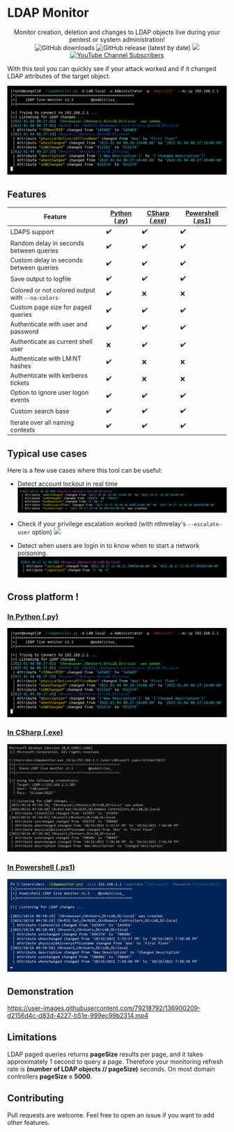 # LDAP Monitor

<p align="center">
    Monitor creation, deletion and changes to LDAP objects live during your pentest or system administration!
    <br>
    <img alt="GitHub downloads" src="https://img.shields.io/github/downloads/p0dalirius/LDAPmonitor/total">
    <img alt="GitHub release (latest by date)" src="https://img.shields.io/github/v/release/p0dalirius/LDAPmonitor">
    <a href="https://twitter.com/intent/follow?screen_name=podalirius_" title="Follow"><img src="https://img.shields.io/twitter/follow/podalirius_?label=Podalirius&style=social"></a>
    <a href="https://www.youtube.com/channel/UCF_x5O7CSfr82AfNVTKOv_A?sub_confirmation=1" title="Subscribe"><img alt="YouTube Channel Subscribers" src="https://img.shields.io/youtube/channel/subscribers/UCF_x5O7CSfr82AfNVTKOv_A?style=social"></a
    <br>
</p>

With this tool you can quickly see if your attack worked and if it changed LDAP attributes of the target object.

![](./python/imgs/example.png)

## Features

| Feature | [Python (.py)](./python/) | [CSharp (.exe)](./csharp/) | [Powershell (.ps1)](./powershell/) |
|---------|--------|--------|------------|
| LDAPS support                                    | :heavy_check_mark: | :heavy_check_mark: | :heavy_check_mark: |
| Random delay in seconds between queries          | :heavy_check_mark: | :heavy_check_mark: | :heavy_check_mark: |
| Custom delay in seconds between queries          | :heavy_check_mark: | :heavy_check_mark: | :heavy_check_mark: |
| Save output to logfile                           | :heavy_check_mark: | :heavy_check_mark: | :heavy_check_mark: |
| Colored or not colored output with `--no-colors` | :heavy_check_mark: | :x:                | :x:                |
| Custom page size for paged queries               | :heavy_check_mark: | :heavy_check_mark: | :heavy_check_mark: |
| Authenticate with user and password              | :heavy_check_mark: | :heavy_check_mark: | :heavy_check_mark: |
| Authenticate as current shell user               | :x:                | :heavy_check_mark: | :heavy_check_mark: |
| Authenticate with LM:NT hashes                   | :heavy_check_mark: | :x:                | :x:                |
| Authenticate with kerberos tickets               | :heavy_check_mark: | :x:                | :x:                |
| Option to ignore user logon events               | :heavy_check_mark: | :heavy_check_mark: | :heavy_check_mark: |
| Custom search base                               | :heavy_check_mark: | :heavy_check_mark: | :heavy_check_mark: |
| Iterate over all naming contexts                 | :heavy_check_mark: | :heavy_check_mark: | :heavy_check_mark: |

## Typical use cases

Here is a few use cases where this tool can be useful:

 - Detect account lockout in real time
   ![](./.github/lockout.png)

 - Check if your privilege escalation worked (with ntlmrelay's `--escalate-user` option)
   ![](./.github/)

 - Detect when users are login in to know when to start a network poisoning.
   ![](./.github/user_login.png)
 
## Cross platform !

### [In Python (.py)](./python/)

![](./python/imgs/example.png)

### [In CSharp (.exe)](./csharp/)

![](./csharp/imgs/example.png)

### [In Powershell (.ps1)](./powershell/)

![](./powershell/imgs/example.png)

## Demonstration

https://user-images.githubusercontent.com/79218792/136900209-d2156d4c-d83d-4227-b51e-999ec99b2314.mp4

## Limitations

LDAP paged queries returns **pageSize** results per page, and it takes approximately 1 second to query a page. Therefore your monitoring refresh rate is **(number of LDAP objects // pageSize)** seconds. On most domain controllers **pageSize = 5000**.


## Contributing

Pull requests are welcome. Feel free to open an issue if you want to add other features.
